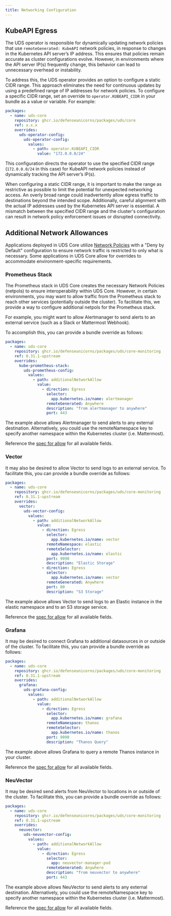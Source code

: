 ```yaml
---
title: Networking Configuration
---
```


## KubeAPI Egress

The UDS operator is responsible for dynamically updating network policies that use `remoteGenerated: KubeAPI` network policies, in response to changes in the Kubernetes API server’s IP address. This ensures that policies remain accurate as cluster configurations evolve. However, in environments where the API server IP(s) frequently change, this behavior can lead to unnecessary overhead or instability.

To address this, the UDS operator provides an option to configure a static CIDR range. This approach eliminates the need for continuous updates by using a predefined range of IP addresses for network policies. To configure a specific CIDR range, set an override to `operator.KUBEAPI_CIDR` in your bundle as a value or variable. For example:

```yaml
packages:
  - name: uds-core
    repository: ghcr.io/defenseunicorns/packages/uds/core
    ref: x.x.x
    overrides:
      uds-operator-config:
        uds-operator-config:
          values:
            - path: operator.KUBEAPI_CIDR
              value: "172.0.0.0/24"
```

This configuration directs the operator to use the specified CIDR range (`172.0.0.0/24` in this case) for KubeAPI network policies instead of dynamically tracking the API server’s IP(s).

When configuring a static CIDR range, it is important to make the range as restrictive as possible to limit the potential for unexpected networking access. An overly broad range could inadvertently allow egress traffic to destinations beyond the intended scope. Additionally, careful alignment with the actual IP addresses used by the Kubernetes API server is essential. A mismatch between the specified CIDR range and the cluster's configuration can result in network policy enforcement issues or disrupted connectivity.

## Additional Network Allowances

Applications deployed in UDS Core utilize [Network Policies](https://kubernetes.io/docs/concepts/services-networking/network-policies/) with a "Deny by Default" configuration to ensure network traffic is restricted to only what is necessary. Some applications in UDS Core allow for overrides to accommodate environment-specific requirements.

### Prometheus Stack

The Prometheus stack in UDS Core creates the necessary Network Policies (netpols) to ensure interoperability within UDS Core. However, in certain environments, you may want to allow traffic from the Prometheus stack to reach other services (potentially outside the cluster). To facilitate this, we provide a way to configure additional netpols for the Prometheus stack.

For example, you might want to allow Alertmanager to send alerts to an external service (such as a Slack or Mattermost Webhook).

To accomplish this, you can provide a bundle override as follows:

```yaml
packages:
  - name: uds-core
    repository: ghcr.io/defenseunicorns/packages/uds/core-monitoring
    ref: 0.31.1-upstream
    overrides:
      kube-prometheus-stack:
        uds-prometheus-config:
          values:
            - path: additionalNetworkAllow
              value:
                - direction: Egress
                  selector:
                    app.kubernetes.io/name: alertmanager
                  remoteGenerated: Anywhere
                  description: "from alertmanager to anywhere"
                  port: 443
```

The example above allows Alertmanager to send alerts to any external destination. Alternatively, you could use the remoteNamespace key to specify another namespace within the Kubernetes cluster (i.e. Mattermost).

Reference the [spec for allow](https://uds.defenseunicorns.com/reference/configuration/custom-resources/packages-v1alpha1-cr/#allow) for all available fields.

### Vector

It may also be desired to allow Vector to send logs to an external service. To facilitate this, you can provide a bundle override as follows:

```yaml
packages:
  - name: uds-core
    repository: ghcr.io/defenseunicorns/packages/uds/core-monitoring
    ref: 0.31.1-upstream
    overrides:
      vector:
        uds-vector-config:
          values:
            - path: additionalNetworkAllow
              value:
                - direction: Egress
                  selector:
                    app.kubernetes.io/name: vector
                  remoteNamespace: elastic
                  remoteSelector:
                    app.kubernetes.io/name: elastic
                  port: 9090
                  description: "Elastic Storage"
                - direction: Egress
                  selector:
                    app.kubernetes.io/name: vector
                  remoteGenerated: Anywhere
                  port: 80
                  description: "S3 Storage"
```

The example above allows Vector to send logs to an Elastic instance in the elastic namespace and to an S3 storage service.

Reference the [spec for allow](https://uds.defenseunicorns.com/reference/configuration/custom-resources/packages-v1alpha1-cr/#allow) for all available fields.

### Grafana

It may be desired to connect Grafana to additional datasources in or outside of the cluster. To facilitate this, you can provide a bundle override as follows:

```yaml
packages:
  - name: uds-core
    repository: ghcr.io/defenseunicorns/packages/uds/core-monitoring
    ref: 0.31.1-upstream
    overrides:
      grafana:
        uds-grafana-config:
          values:
            - path: additionalNetworkAllow
              value:
                - direction: Egress
                  selector:
                    app.kubernetes.io/name: grafana
                  remoteNamespace: thanos
                  remoteSelector:
                    app.kubernetes.io/name: thanos
                  port: 9090
                  description: "Thanos Query"
```

The example above allows Grafana to query a remote Thanos instance in your cluster.

Reference the [spec for allow](https://uds.defenseunicorns.com/reference/configuration/custom-resources/packages-v1alpha1-cr/#allow) for all available fields.

### NeuVector

It may be desired send alerts from NeuVector to locations in or outside of the cluster. To facilitate this, you can provide a bundle override as follows:

```yaml
packages:
  - name: uds-core
    repository: ghcr.io/defenseunicorns/packages/uds/core-monitoring
    ref: 0.31.1-upstream
    overrides:
      neuvector:
        uds-neuvector-config:
          values:
            - path: additionalNetworkAllow
              value:
                - direction: Egress
                  selector:
                    app: neuvector-manager-pod
                  remoteGenerated: Anywhere
                  description: "from neuvector to anywhere"
                  port: 443
```

The example above allows NeuVector to send alerts to any external destination. Alternatively, you could use the remoteNamespace key to specify another namespace within the Kubernetes cluster (i.e. Mattermost).

Reference the [spec for allow](https://uds.defenseunicorns.com/reference/configuration/custom-resources/packages-v1alpha1-cr/#allow) for all available fields.
